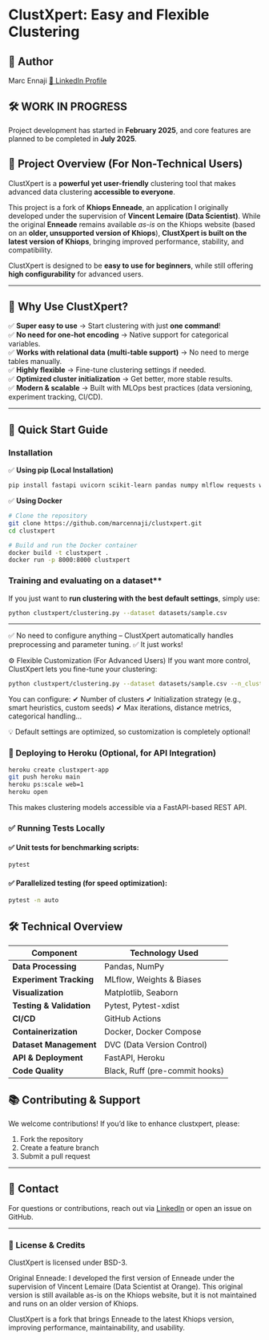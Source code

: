 # **ClustXpert: Easy and Flexible Clustering**

## **👤 Author**
Marc Ennaji 
[🔗 LinkedIn Profile](https://www.linkedin.com/in/marcennaji/)

## **🛠️ WORK IN PROGRESS**
Project development has started in **February 2025**, and core features are planned to be completed in **July 2025**.

## **📌 Project Overview (For Non-Technical Users)**

ClustXpert is a **powerful yet user-friendly** clustering tool that makes advanced data clustering **accessible to everyone**.  

This project is a fork of **Khiops Enneade**, an application I originally developed under the supervision of **Vincent Lemaire (Data Scientist)**. While the original **Enneade** remains available *as-is* on the Khiops website (based on an **older, unsupported version of Khiops**), **ClustXpert is built on the latest version of Khiops**, bringing improved performance, stability, and compatibility.  

ClustXpert is designed to be **easy to use for beginners**, while still offering **high configurability** for advanced users.  

---

## 📌 **Why Use ClustXpert?**  

✅ **Super easy to use** → Start clustering with just **one command**!  
✅ **No need for one-hot encoding** → Native support for categorical variables.  
✅ **Works with relational data (multi-table support)** → No need to merge tables manually.  
✅ **Highly flexible** → Fine-tune clustering settings if needed.  
✅ **Optimized cluster initialization** → Get better, more stable results.  
✅ **Modern & scalable** → Built with MLOps best practices (data versioning, experiment tracking, CI/CD).  

---

## 📅 Quick Start Guide
### Installation
✅ **Using pip (Local Installation)**  
```bash
pip install fastapi uvicorn scikit-learn pandas numpy mlflow requests wandb dvc python-dotenv pytest pytest-xdist matplotlib seaborn
```
✅ **Using Docker**  
```bash
# Clone the repository
git clone https://github.com/marcennaji/clustxpert.git
cd clustxpert

# Build and run the Docker container
docker build -t clustxpert .
docker run -p 8000:8000 clustxpert
```

### Training and evaluating on a dataset**  
If you just want to **run clustering with the best default settings**, simply use:  

```bash
python clustxpert/clustering.py --dataset datasets/sample.csv
```
---
✅ No need to configure anything – ClustXpert automatically handles preprocessing and parameter tuning.
✅ It just works!

⚙️ Flexible Customization (For Advanced Users)
If you want more control, ClustXpert lets you fine-tune your clustering:

```bash
python clustxpert/clustering.py --dataset datasets/sample.csv --n_clusters 5 --init_method "kmeans++" --max_iter 200
```
You can configure:
✔ Number of clusters
✔ Initialization strategy (e.g., smart heuristics, custom seeds)
✔ Max iterations, distance metrics, categorical handling...

💡 Default settings are optimized, so customization is completely optional!


### 🚀 Deploying to Heroku (Optional, for API Integration)
```bash
heroku create clustxpert-app
git push heroku main
heroku ps:scale web=1
heroku open
```
This makes clustering models accessible via a FastAPI-based REST API.

### ✅ Running Tests Locally
#### ✅ Unit tests for benchmarking scripts:

```bash
pytest
```
#### ✅ Parallelized testing (for speed optimization):

```bash
pytest -n auto
```


## 🛠️ Technical Overview
| **Component**          | **Technology Used**              |
|----------------------|--------------------------------|
| **Data Processing** | Pandas, NumPy                 |
| **Experiment Tracking** | MLflow, Weights & Biases  |
| **Visualization**   | Matplotlib, Seaborn           |
| **Testing & Validation** | Pytest, Pytest-xdist    |
| **CI/CD**          | GitHub Actions                |
| **Containerization** | Docker, Docker Compose     |
| **Dataset Management** | DVC (Data Version Control) |
| **API & Deployment** | FastAPI, Heroku             |
| **Code Quality**    | Black, Ruff (pre-commit hooks) |



## **📚 Contributing & Support**
We welcome contributions! If you’d like to enhance clustxpert, please:
1. Fork the repository
2. Create a feature branch
3. Submit a pull request

---

## **📩 Contact**
For questions or contributions, reach out via [LinkedIn](https://www.linkedin.com/in/marcennaji) or open an issue on GitHub.

---

### 📜 License & Credits
ClustXpert is licensed under BSD-3.

Original Enneade: I developed the first version of Enneade under the supervision of Vincent Lemaire (Data Scientist at Orange). This original version is still available as-is on the Khiops website, but it is not maintained and runs on an older version of Khiops.

ClustXpert is a fork that brings Enneade to the latest Khiops version, improving performance, maintainability, and usability.



